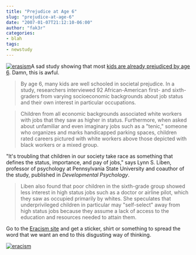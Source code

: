 ```yaml
---
title: "Prejudice at Age 6"
slug: "prejudice-at-age-6"
date: "2007-01-07T21:12:10-06:00"
author: "fak3r"
categories:
- blah
tags:
- newstudy
---
```


[![erasism](http://fak3r.com/wp-content/uploads/2007/01/rally.jpg)](http://www.eracismneworleans.org/)A sad study showing that most [kids are already prejudiced by age 6](http://www.psychologytoday.com/rss/pto-20031022-000004.html).  Damn, this is awful.





> 

> 
> By age 6, many kids are well schooled in societal prejudice. In a     study, researchers interviewed 92 African-American first- and     sixth-graders from varying socioeconomic backgrounds about job status and     their own interest in particular occupations.
> 
> 

> 
> Children from all economic backgrounds associated white workers     with jobs that they saw as higher in status. Furthermore, when asked     about unfamiliar and even imaginary jobs such as a "tenic," someone who     organizes and marks handicapped parking spaces, children rated careers     pictured with white workers above those depicted with black workers or a     mixed group.
> 
> 
"It's troubling that children in our society take race as something     that defines the status, importance, and pay of jobs," says Lynn S. Liben,     professor of psychology at Pennsylvania State University and coauthor of     the study, published in      _Developmental Psychology_.

> 
> Liben also found that poor children in the sixth-grade group showed     less interest in high status jobs such as a doctor or airline pilot,     which they saw as occupied primarily by whites. She speculates that     underprivileged children in particular may "self-select" away from high     status jobs because they assume a lack of access to the education and     resources needed to attain them.
> 
> 





Go to the [Eracism site](http://www.eracismneworleans.org/) and get a sticker, shirt or something to spread the word that we want an end to this disgusting way of thinking.




[](http://www.eracismneworleans.org/)





[![eracism](http://fak3r.com/wp-content/uploads/2007/01/eracism-logo-391.jpg)](http://www.eracismneworleans.org/)
